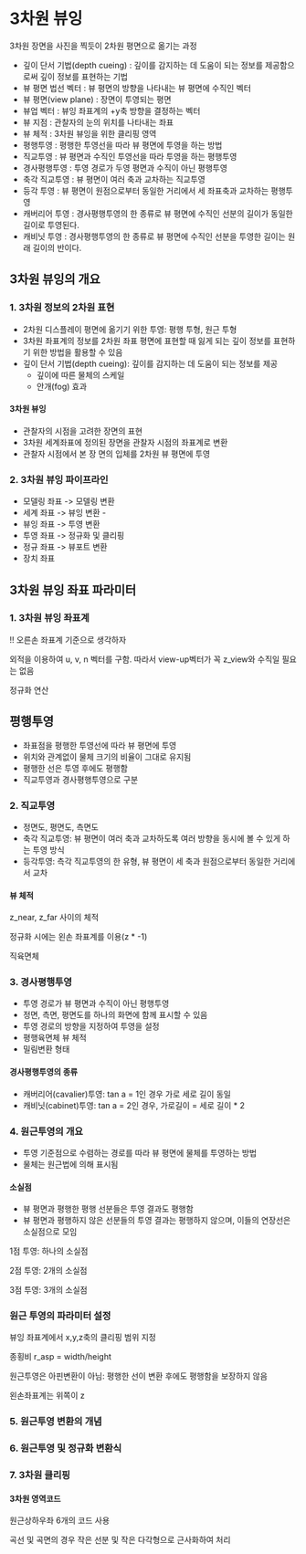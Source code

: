 # 3차원 뷰잉

3차원 장면을 사진을 찍듯이 2차원 평면으로 옮기는 과정

- 깊이 단서 기법(depth cueing) : 깊이를 감지하는 데 도움이 되는 정보를 제공함으로써 깊이 정보를 표현하는 기법
- 뷰 평면 법선 벡터 : 뷰 평면의 방향을 나타내는 뷰 평면에 수직인 벡터
- 뷰 평면(view plane) : 장면이 투영되는 평면
- 뷰업 벡터 : 뷰잉 좌표계의 +y축 방향을 결정하는 벡터
- 뷰 지점 : 관찰자의 눈의 위치를 나타내는 좌표
- 뷰 체적 : 3차원 뷰잉을 위한 클리핑 영역
- 평행투영 : 평행한 투영선을 따라 뷰 평면에 투영을 하는 방법
- 직교투영 : 뷰 평면과 수직인 투영선을 따라 투영을 하는 평행투영
- 경사평행투영 : 투영 경로가 두영 평면과 수직이 아닌 평행투영
- 축각 직교투영 : 뷰 평면이 여러 축과 교차하는 직교투영
- 등각 투영 : 뷰 평면이 원점으로부터 동일한 거리에서 세 좌표축과 교차하는 평행투영
- 캐버리어 투영 : 경사평행투영의 한 종류로 뷰 평면에 수직인 선분의 길이가 동일한 길이로 투영된다.
- 캐비닛 투영 : 경사평행투영의 한 종류로 뷰 평면에 수직인 선분을 투영한 길이는 원래 길이의 반이다.

## 3차원 뷰잉의 개요

### 1. 3차원 정보의 2차원 표현

- 2차원 디스플레이 평면에 옮기기 위한 투영: 평행 투형, 원근 투형
- 3차원 좌표계의 정보를 2차원 좌표 평면에 표현할 때 잃게 되는 깊이 정보를 표현하기 위한 방법을 활용할 수 있음
- 깊이 단서 기법(depth cueing): 깊이를 감지하는 데 도움이 되는 정보를 제공
    - 깊이에 따른 물체의 스케일
    - 안개(fog) 효과

#### 3차원 뷰잉

- 관찰자의 시점을 고려한 장면의 표현
- 3차원 세계좌표에 정의된 장면을 관찰자 시점의 좌표계로 변환
- 관찰자 시점에서 본 장 면의 입체를 2차원 뷰 평면에 투영

### 2. 3차원 뷰잉 파이프라인

- 모델링 좌표 -> 모델링 변환 
- 세계 좌표 -> 뷰잉 변환 -
- 뷰잉 좌표 -> 투영 변환 
- 투영 좌표 -> 정규화 및 클리핑
- 정규 좌표 -> 뷰포트 변환
- 장치 좌표

## 3차원 뷰잉 좌표 파라미터

### 1. 3차원 뷰잉 좌표계

!! 오른손 좌표계 기준으로 생각하자

외적을 이용하여 u, v, n 벡터를 구함. 따라서 view-up벡터가 꼭 z_view와 수직일 필요는 없음

정규화 연산

## 평행투영

- 좌표점을 평행한 투영선에 따라 뷰 평면에 투영
- 위치와 관계없이 물체 크기의 비율이 그대로 유지됨
- 평행한 선은 투영 후에도 평행함
- 직교투영과 경사평행투영으로 구분

### 2. 직교투영

- 정면도, 평면도, 측면도
- 축각 직교투영: 뷰 평면이 여러 축과 교차하도록 여러 방향을 동시에 볼 수 있게 하는 투영 방식
- 등각투영: 측각 직교투영의 한 유형, 뷰 평면이 세 축과 원점으로부터 동일한 거리에서 교차

#### 뷰 체적

z_near, z_far 사이의 체적

정규화 시에는 왼손 좌표계를 이용(z * -1)

직육면체

### 3. 경사평행투영

- 투영 경로가 뷰 평면과 수직이 아닌 평행투영
- 정면, 측면, 평면도를 하나의 화면에 함께 표시할 수 있음
- 투영 경로의 방향을 지정하여 투영을 설정
- 평행육면체 뷰 체적
- 밀림변환 형태


#### 경사평행투영의 종류

- 캐버리어(cavalier)투영: tan a = 1인 경우 가로 세로 길이 동일
- 캐비닛(cabinet)투영: tan a = 2인 경우, 가로길이 = 세로 길이 * 2

### 4. 원근투영의 개요

- 투영 기준점으로 수렴하는 경로를 따라 뷰 평면에 물체를 투영하는 방법
- 물체는 원근법에 의해 표시됨

#### 소실점

- 뷰 평면과 평행한 평행 선분들은 투영 결과도 평행함
- 뷰 평면과 평행하지 않은 선분들의 투영 결과는 평행하지 않으며, 이들의 연장선은 소실점으로 모임

1점 투영: 하나의 소실점

2점 투영: 2개의 소실점

3점 투영: 3개의 소실점

### 원근 투영의 파라미터 설정

뷰잉 좌표계에서 x,y,z축의 클리핑 범위 지정

종횡비 r_asp = width/height

원근투영은 아핀변환이 아님: 평행한 선이 변환 후에도 평행함을 보장하지 않음

왼손좌표계는 위쪽이 z

### 5. 원근투영 변환의 개념

### 6. 원근투영 및 정규화 변환식

### 7. 3차원 클리핑

#### 3차원 영역코드

원근상하우좌 6개의 코드 사용

곡선 및 곡면의 경우 작은 선분 및 작은 다각형으로 근사화하여 처리
